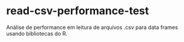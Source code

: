 # read-csv-performance-test
Análise de performance em leitura de arquivos .csv para data frames usando bibliotecas do R.
